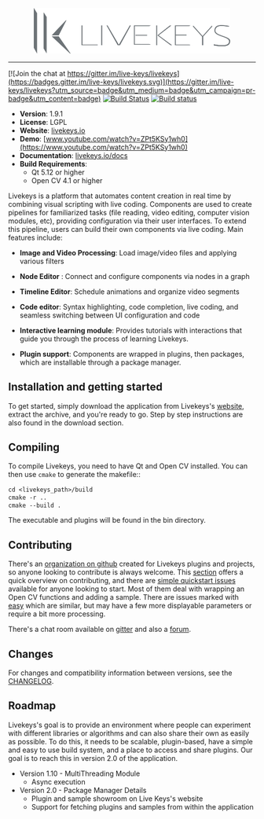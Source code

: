<p align="center" style="text-align: center;">
    <a href="https://livekeys.io/">
        <img
          alt="Livekeys"
          src="https://github.com/live-keys/livekeys/blob/master/doc/src/images/logo.png"
          width="400"
        />
   </a>
</p>

-----------------------------

[![Join the chat at https://gitter.im/live-keys/livekeys](https://badges.gitter.im/live-keys/livekeys.svg)](https://gitter.im/live-keys/livekeys?utm_source=badge&utm_medium=badge&utm_campaign=pr-badge&utm_content=badge)
[![Build Status](https://travis-ci.com/live-keys/livekeys.svg?branch=master)](https://travis-ci.com/live-keys/livekeys)
[![Build status](https://ci.appveyor.com/api/projects/status/3l5t69h7q3gpkec1?svg=true)](https://ci.appveyor.com/project/dinusv/livekeys)

 * **Version**: 1.9.1
 * **License**: LGPL
 * **Website**: [livekeys.io](https://livekeys.io)
 * **Demo**: [www.youtube.com/watch?v=ZPt5KSy1wh0](https://www.youtube.com/watch?v=ZPt5KSy1wh0)
 * **Documentation**: [livekeys.io/docs](https://livekeys.io/docs)
 * **Build Requirements**:
   * Qt 5.12 or higher
   * Open CV 4.1 or higher

Livekeys is a platform that automates content creation in real time by combining visual scripting with live coding.
Components are used to create pipelines for familiarized tasks (file reading, video editing, computer vision modules, etc), providing configuration via
their user interfaces. To extend this pipeline, users can build their own components via live coding.
Main features include:

 * **Image and Video Processing**: Load image/video files and applying various filters

 * **Node Editor** : Connect and configure components via nodes in a graph

 * **Timeline Editor**: Schedule animations and organize video segments

 * **Code editor**: Syntax highlighting, code completion, live coding, and seamless switching between UI configuration and code

 * **Interactive learning module**: Provides tutorials with interactions that guide you through the process of learning Livekeys.
   
 * **Plugin support**: Components are wrapped in plugins, then packages, which are installable through a package manager.


## Installation and getting started

To get started, simply download the application from Livekeys's [website](https://livekeys.io/download), extract the
archive, and you're ready to go. Step by step instructions are also found in the download section.

## Compiling

To compile Livekeys, you need to have Qt and Open CV installed. You can then use `cmake` to generate the makefile::

```
cd <livekeys_path>/build
cmake -r ..
cmake --build .
```

The executable and plugins will be found in the bin directory.

## Contributing

There's an [organization on github](http://github.com/live-keys) created for Livekeys plugins and projects, so anyone
looking to contribute is always welcome. This [section](CONTRIBUTING.md) offers a quick overview on contributing,
and there are [simple quickstart issues](https://github.com/live-keys/livekeys/issues?q=is%3Aopen+is%3Aissue+label%3Aquickstart)
available for anyone looking to start. Most of them deal with wrapping an Open CV functions and adding a sample.
There are issues marked with [easy](https://github.com/live-keys/livekeys/issues?q=is%3Aopen+is%3Aissue+label%3Aeasy) which are
similar, but may have a few more displayable parameters or require a bit more processing.

There's a chat room available on [gitter](https://gitter.im/live-keys/livekeys) and also a [forum](https://livekeys.io/forum).

## Changes

For changes and compatibility information between versions, see the [CHANGELOG](CHANGELOG.md).

## Roadmap

Livekeys's goal is to provide an environment where people can experiment with different libraries or algorithms and
can also share their own as easily as possible. To do this, it needs to be scalable, plugin-based, have a simple and
easy to use build system, and a place to access and share plugins. Our goal is to reach this in version 2.0 of the
application.

 * Version 1.10 - MultiThreading Module
    * Async execution
 * Version 2.0 - Package Manager Details
    * Plugin and sample showroom on Live Keys's website
    * Support for fetching plugins and samples from within the application
